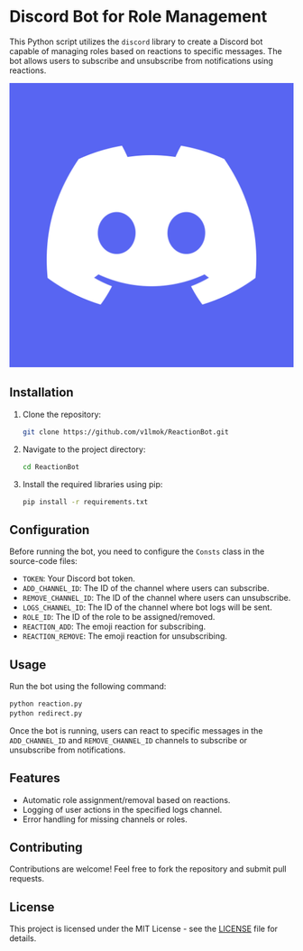 # Discord Bot for Role Management

This Python script utilizes the `discord` library to create a Discord bot capable of managing roles based on reactions to specific messages. The bot allows users to subscribe and unsubscribe from notifications using reactions.

![img](Images/discord.png)
## Installation   

1. Clone the repository:

   ```bash
   git clone https://github.com/v1lmok/ReactionBot.git
   ```

2. Navigate to the project directory:

   ```bash
   cd ReactionBot
   ```

3. Install the required libraries using pip:

   ```bash
   pip install -r requirements.txt
   ```

## Configuration

Before running the bot, you need to configure the `Consts` class in the source-code files:

- `TOKEN`: Your Discord bot token.
- `ADD_CHANNEL_ID`: The ID of the channel where users can subscribe.
- `REMOVE_CHANNEL_ID`: The ID of the channel where users can unsubscribe.
- `LOGS_CHANNEL_ID`: The ID of the channel where bot logs will be sent.
- `ROLE_ID`: The ID of the role to be assigned/removed.
- `REACTION_ADD`: The emoji reaction for subscribing.
- `REACTION_REMOVE`: The emoji reaction for unsubscribing.

## Usage

Run the bot using the following command:

```bash
python reaction.py
python redirect.py
```

Once the bot is running, users can react to specific messages in the `ADD_CHANNEL_ID` and `REMOVE_CHANNEL_ID` channels to subscribe or unsubscribe from notifications.

## Features

- Automatic role assignment/removal based on reactions.
- Logging of user actions in the specified logs channel.
- Error handling for missing channels or roles.

## Contributing

Contributions are welcome! Feel free to fork the repository and submit pull requests.

## License

This project is licensed under the MIT License - see the [LICENSE](LICENSE) file for details.
